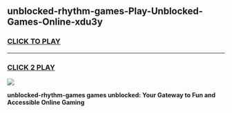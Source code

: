 
## unblocked-rhythm-games-Play-Unblocked-Games-Online-xdu3y
<h3>
<a href="https://premium76.site?title=unblocked-rhythm-games&ref=25A">CLICK TO PLAY</a></h3>
<hr>

<h3>
<a href="https://premium76.site?title=unblocked-rhythm-games&ref=25A">CLICK 2 PLAY</a>
  
</h3>

<a href="https://premium76.site?title=unblocked-rhythm-games&ref=25A"><img src="https://clearcache.store/games.png"></a>


**unblocked-rhythm-games games unblocked: Your Gateway to Fun and Accessible Online Gaming**
